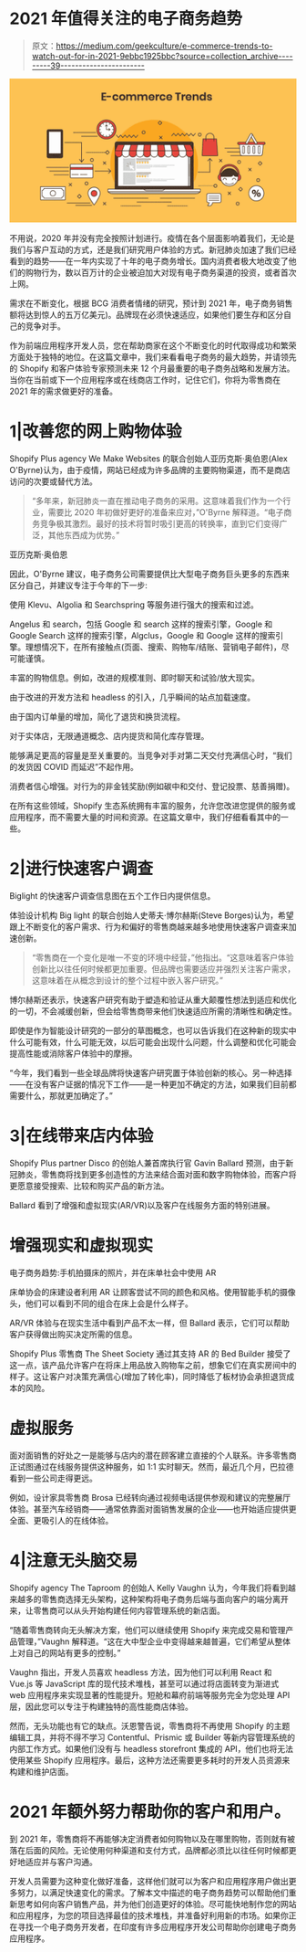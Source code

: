 # 2021 年值得关注的电子商务趋势

> 原文：<https://medium.com/geekculture/e-commerce-trends-to-watch-out-for-in-2021-9ebbc1925bbc?source=collection_archive---------39----------------------->

![](img/2b1541819110fdb351e19c973583e026.png)

不用说，2020 年并没有完全按照计划进行。疫情在各个层面影响着我们，无论是我们与客户互动的方式，还是我们研究用户体验的方式。新冠肺炎加速了我们已经看到的趋势——在一年内实现了十年的电子商务增长。国内消费者极大地改变了他们的购物行为，数以百万计的企业被迫加大对现有电子商务渠道的投资，或者首次上网。

需求在不断变化，根据 BCG 消费者情绪的研究，预计到 2021 年，电子商务销售额将达到惊人的五万亿美元)。品牌现在必须快速适应，如果他们要生存和区分自己的竞争对手。

作为前端应用程序开发人员，您在帮助商家在这个不断变化的时代取得成功和繁荣方面处于独特的地位。在这篇文章中，我们来看看电子商务的最大趋势，并请领先的 Shopify 和客户体验专家预测未来 12 个月最重要的电子商务战略和发展方法。当你在当前或下一个应用程序或在线商店工作时，记住它们，你将为零售商在 2021 年的需求做更好的准备。

# 1|改善您的网上购物体验

Shopify Plus agency We Make Websites 的联合创始人亚历克斯·奥伯恩(Alex O'Byrne)认为，由于疫情，网站已经成为许多品牌的主要购物渠道，而不是商店访问的次要或替代方法。

> “多年来，新冠肺炎一直在推动电子商务的采用。这意味着我们作为一个行业，需要比 2020 年初做好更好的准备来应对，”O'Byrne 解释道。“电子商务竞争极其激烈。最好的技术将暂时吸引更高的转换率，直到它们变得广泛，其他东西成为优势。”

亚历克斯·奥伯恩

因此，O'Byrne 建议，电子商务公司需要提供比大型电子商务巨头更多的东西来区分自己，并建议专注于今年的下一步:

使用 Klevu、Algolia 和 Searchspring 等服务进行强大的搜索和过滤。

Angelus 和 search，包括 Google 和 search 这样的搜索引擎，Google 和 Google Search 这样的搜索引擎，Algclus，Google 和 Google 这样的搜索引擎。理想情况下，在所有接触点(页面、搜索、购物车/结账、营销电子邮件)，尽可能谨慎。

丰富的购物信息。例如，改进的规模准则、即时聊天和试验/放大现实。

由于改进的开发方法和 headless 的引入，几乎瞬间的站点加载速度。

由于国内订单量的增加，简化了退货和换货流程。

对于实体店，无限通道概念、店内提货和简化库存管理。

能够满足更高的容量是至关重要的。当竞争对手对第二天交付充满信心时，“我们的发货因 COVID 而延迟”不起作用。

消费者信心增强。对行为的非金钱奖励(例如碳中和交付、登记投票、慈善捐赠)。

在所有这些领域，Shopify 生态系统拥有丰富的服务，允许您改进您提供的服务或应用程序，而不需要大量的时间和资源。在这篇文章中，我们仔细看看其中的一些。

# 2|进行快速客户调查

Biglight 的快速客户调查信息图在五个工作日内提供信息。

体验设计机构 Big light 的联合创始人史蒂夫·博尔赫斯(Steve Borges)认为，希望跟上不断变化的客户需求、行为和偏好的零售商越来越多地使用快速客户调查来加速创新。

> “零售商在一个变化是唯一不变的环境中经营，”他指出。“这意味着客户体验创新比以往任何时候都更加重要。但品牌也需要适应并强烈关注客户需求，这意味着在从概念到设计的整个过程中嵌入客户研究。”

博尔赫斯还表示，快速客户研究有助于塑造和验证从重大颠覆性想法到适应和优化的一切，不会减缓创新，但会给零售商带来他们快速适应所需的清晰性和确定性。

即使是作为智能设计研究的一部分的草图概念，也可以告诉我们在这种新的现实中什么可能有效，什么可能无效，以后可能会出现什么问题，什么调整和优化可能会提高性能或消除客户体验中的摩擦。

“今年，我们看到一些全球品牌将快速客户研究置于体验创新的核心。另一种选择——在没有客户证据的情况下工作——是一种更加不确定的方法，如果我们目前都需要什么，那就更加确定了。”

# 3|在线带来店内体验

Shopify Plus partner Disco 的创始人兼首席执行官 Gavin Ballard 预测，由于新冠肺炎，零售商将找到更多创造性的方法来结合面对面和数字购物体验，而客户将更愿意接受搜索、比较和购买产品的新方法。

Ballard 看到了增强和虚拟现实(AR/VR)以及客户在线服务方面的特别进展。

# 增强现实和虚拟现实

电子商务趋势:手机拍摄床的照片，并在床单社会中使用 AR

床单协会的床建设者利用 AR 让顾客尝试不同的颜色和风格。使用智能手机的摄像头，他们可以看到不同的组合在床上会是什么样子。

AR/VR 体验与在现实生活中看到产品不太一样，但 Ballard 表示，它们可以帮助客户获得做出购买决定所需的信息。

Shopify Plus 零售商 The Sheet Society 通过其支持 AR 的 Bed Builder 接受了这一点，该产品允许客户在将床上用品放入购物车之前，想象它们在真实房间中的样子。这让客户对决策充满信心(增加了转化率)，同时降低了板材协会承担退货成本的风险。

# 虚拟服务

面对面销售的好处之一是能够与店内的潜在顾客建立直接的个人联系。许多零售商正试图通过在线服务提供这种服务，如 1:1 实时聊天。然而，最近几个月，巴拉德看到一些公司走得更远。

例如，设计家具零售商 Brosa 已经转向通过视频电话提供参观和建议的完整展厅体验。甚至汽车经销商——通常依靠面对面销售发展的企业——也开始适应提供更全面、更吸引人的在线体验。

# 4|注意无头脑交易

Shopify agency The Taproom 的创始人 Kelly Vaughn 认为，今年我们将看到越来越多的零售商选择无头架构，这种架构将电子商务后端与面向客户的端分离开来，让零售商可以从头开始构建任何内容管理系统的新店面。

“随着零售商转向无头解决方案，他们可以继续使用 Shopify 来完成交易和管理产品管理，”Vaughn 解释道。“这在大中型企业中变得越来越普遍，它们希望从整体上对自己的网站有更多的控制。”

Vaughn 指出，开发人员喜欢 headless 方法，因为他们可以利用 React 和 Vue.js 等 JavaScript 库的现代技术堆栈，甚至可以通过将店面转变为渐进式 web 应用程序来实现显著的性能提升。短舱和幕府前端等服务完全为您处理 API 层，因此您可以专注于构建独特的高性能商店体验。

然而，无头功能也有它的缺点。沃恩警告说，零售商将不再使用 Shopify 的主题编辑工具，并将不得不学习 Contentful、Prismic 或 Builder 等新内容管理系统的内部工作方式。如果他们没有与 headless storefront 集成的 API，他们也将无法使用某些 Shopify 应用程序。最后，这种方法还需要更多耗时的开发人员资源来构建和维护店面。

# 2021 年额外努力帮助你的客户和用户。

到 2021 年，零售商将不再能够决定消费者如何购物以及在哪里购物，否则就有被落在后面的风险。无论使用何种渠道和支付方式，品牌都必须比以往任何时候都更好地适应并与客户沟通。

开发人员需要为这种变化做好准备，这样他们就可以为客户和应用程序用户做出更多努力，以满足快速变化的需求。了解本文中描述的电子商务趋势可以帮助他们重新思考如何向客户销售产品，并为他们创造更好的体验。尽可能快地制作您的网站和应用程序，为您的项目选择最佳的技术堆栈，并准备好利用新的市场。如果你正在寻找一个电子商务开发者，在印度有许多应用程序开发公司帮助你创建电子商务应用程序。